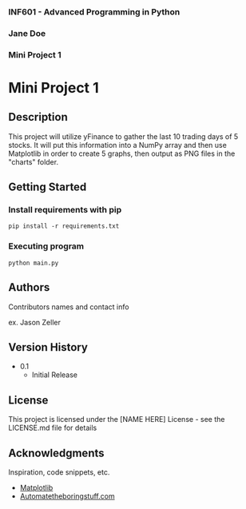### INF601 - Advanced Programming in Python
### Jane Doe
### Mini Project 1


# Mini Project 1

## Description

This project will utilize yFinance to gather the last 10 trading days of 5 stocks. It will put this information into a NumPy array and then use Matplotlib in order to create 5 graphs, then output as PNG files in the "charts" folder.

## Getting Started

### Install requirements with pip

```
pip install -r requirements.txt
```

### Executing program

```
python main.py
```

## Authors

Contributors names and contact info

ex. Jason Zeller

## Version History

* 0.1
    * Initial Release

## License

This project is licensed under the [NAME HERE] License - see the LICENSE.md file for details

## Acknowledgments

Inspiration, code snippets, etc.
* [Matplotlib](https://matplotlib.org/stable/api/pyplot_summary.html)
* [Automatetheboringstuff.com](https://automatetheboringstuff.com/2e/chapter9/)